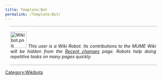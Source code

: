 ```yaml
---
title: Template:Bot
permalink: /Template:Bot/
---
```


<div style="text-align: justify; margin: 1em; padding: 0.2em; border-top: 3px double #cccccc; border-bottom: 3px double #cccccc;">

<img src="Wikibot.png" title="Wikibot.png" width="52"
alt="Wikibot.png" /> *This user is a Wiki Robot. Its contributions to
the MUME Wiki will be hidden from the [Recent
changes](Special:Recentchanges "wikilink") page. Robots help doing
repetitive tasks on many pages quickly.*

</div>

<noinclude> </noinclude><includeonly> </includeonly>

[](Category:Templates "wikilink")
[Category:Wikibots](Category:Wikibots "wikilink")